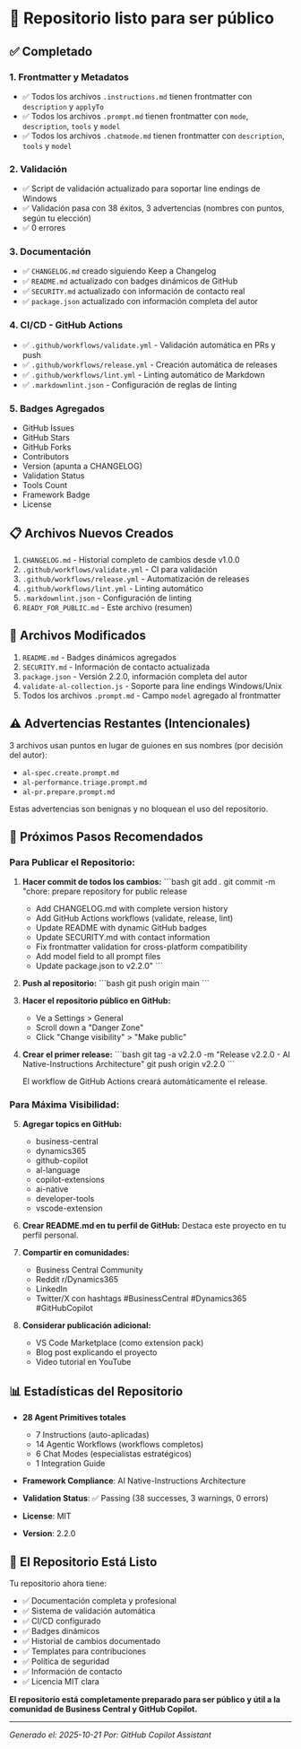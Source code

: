 # 🎉 Repositorio listo para ser público

## ✅ Completado

### 1. Frontmatter y Metadatos
- ✅ Todos los archivos `.instructions.md` tienen frontmatter con `description` y `applyTo`
- ✅ Todos los archivos `.prompt.md` tienen frontmatter con `mode`, `description`, `tools` y `model`
- ✅ Todos los archivos `.chatmode.md` tienen frontmatter con `description`, `tools` y `model`

### 2. Validación
- ✅ Script de validación actualizado para soportar line endings de Windows
- ✅ Validación pasa con 38 éxitos, 3 advertencias (nombres con puntos, según tu elección)
- ✅ 0 errores

### 3. Documentación
- ✅ `CHANGELOG.md` creado siguiendo Keep a Changelog
- ✅ `README.md` actualizado con badges dinámicos de GitHub
- ✅ `SECURITY.md` actualizado con información de contacto real
- ✅ `package.json` actualizado con información completa del autor

### 4. CI/CD - GitHub Actions
- ✅ `.github/workflows/validate.yml` - Validación automática en PRs y push
- ✅ `.github/workflows/release.yml` - Creación automática de releases
- ✅ `.github/workflows/lint.yml` - Linting automático de Markdown
- ✅ `.markdownlint.json` - Configuración de reglas de linting

### 5. Badges Agregados
- GitHub Issues
- GitHub Stars
- GitHub Forks
- Contributors
- Version (apunta a CHANGELOG)
- Validation Status
- Tools Count
- Framework Badge
- License

## 📋 Archivos Nuevos Creados

1. `CHANGELOG.md` - Historial completo de cambios desde v1.0.0
2. `.github/workflows/validate.yml` - CI para validación
3. `.github/workflows/release.yml` - Automatización de releases
4. `.github/workflows/lint.yml` - Linting automático
5. `.markdownlint.json` - Configuración de linting
6. `READY_FOR_PUBLIC.md` - Este archivo (resumen)

## 🔧 Archivos Modificados

1. `README.md` - Badges dinámicos agregados
2. `SECURITY.md` - Información de contacto actualizada
3. `package.json` - Versión 2.2.0, información completa del autor
4. `validate-al-collection.js` - Soporte para line endings Windows/Unix
5. Todos los archivos `.prompt.md` - Campo `model` agregado al frontmatter

## ⚠️ Advertencias Restantes (Intencionales)

3 archivos usan puntos en lugar de guiones en sus nombres (por decisión del autor):
- `al-spec.create.prompt.md`
- `al-performance.triage.prompt.md`
- `al-pr.prepare.prompt.md`

Estas advertencias son benignas y no bloquean el uso del repositorio.

## 🚀 Próximos Pasos Recomendados

### Para Publicar el Repositorio:

1. **Hacer commit de todos los cambios:**
   \`\`\`bash
   git add .
   git commit -m "chore: prepare repository for public release

   - Add CHANGELOG.md with complete version history
   - Add GitHub Actions workflows (validate, release, lint)
   - Update README with dynamic GitHub badges
   - Update SECURITY.md with contact information
   - Fix frontmatter validation for cross-platform compatibility
   - Add model field to all prompt files
   - Update package.json to v2.2.0"
   \`\`\`

2. **Push al repositorio:**
   \`\`\`bash
   git push origin main
   \`\`\`

3. **Hacer el repositorio público en GitHub:**
   - Ve a Settings > General
   - Scroll down a "Danger Zone"
   - Click "Change visibility" > "Make public"

4. **Crear el primer release:**
   \`\`\`bash
   git tag -a v2.2.0 -m "Release v2.2.0 - AI Native-Instructions Architecture"
   git push origin v2.2.0
   \`\`\`
   
   El workflow de GitHub Actions creará automáticamente el release.

### Para Máxima Visibilidad:

5. **Agregar topics en GitHub:**
   - business-central
   - dynamics365
   - github-copilot
   - al-language
   - copilot-extensions
   - ai-native
   - developer-tools
   - vscode-extension

6. **Crear README.md en tu perfil de GitHub:**
   Destaca este proyecto en tu perfil personal.

7. **Compartir en comunidades:**
   - Business Central Community
   - Reddit r/Dynamics365
   - LinkedIn
   - Twitter/X con hashtags #BusinessCentral #Dynamics365 #GitHubCopilot

8. **Considerar publicación adicional:**
   - VS Code Marketplace (como extension pack)
   - Blog post explicando el proyecto
   - Video tutorial en YouTube

## 📊 Estadísticas del Repositorio

- **28 Agent Primitives totales**
  - 7 Instructions (auto-aplicadas)
  - 14 Agentic Workflows (workflows completos)
  - 6 Chat Modes (especialistas estratégicos)
  - 1 Integration Guide

- **Framework Compliance**: AI Native-Instructions Architecture
- **Validation Status**: ✅ Passing (38 successes, 3 warnings, 0 errors)
- **License**: MIT
- **Version**: 2.2.0

## 🎯 El Repositorio Está Listo

Tu repositorio ahora tiene:
- ✅ Documentación completa y profesional
- ✅ Sistema de validación automática
- ✅ CI/CD configurado
- ✅ Badges dinámicos
- ✅ Historial de cambios documentado
- ✅ Templates para contribuciones
- ✅ Política de seguridad
- ✅ Información de contacto
- ✅ Licencia MIT clara

**El repositorio está completamente preparado para ser público y útil a la comunidad de Business Central y GitHub Copilot.**

---

*Generado el: 2025-10-21*
*Por: GitHub Copilot Assistant*
